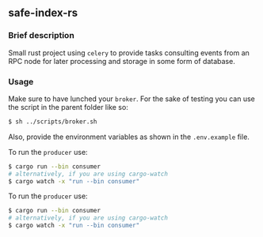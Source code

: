 ## safe-index-rs

### Brief description

Small rust project using `celery` to provide tasks consulting events from an RPC node for later processing and storage in some form of database.

### Usage

Make sure to have lunched your `broker`. For the sake of testing you can use the script in the parent folder like so:

```bash
$ sh ../scripts/broker.sh
```

Also, provide the environment variables as shown in the `.env.example` file. 

To run the `producer` use:

```bash
$ cargo run --bin consumer
# alternatively, if you are using cargo-watch
$ cargo watch -x "run --bin consumer"
```

To run the `producer` use:

```bash
$ cargo run --bin consumer
# alternatively, if you are using cargo-watch
$ cargo watch -x "run --bin consumer"
```